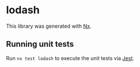 # lodash

This library was generated with [Nx](https://nx.dev).

## Running unit tests

Run `nx test lodash` to execute the unit tests via [Jest](https://jestjs.io).
